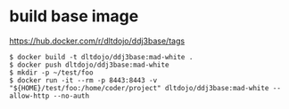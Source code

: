 # build base image

https://hub.docker.com/r/dltdojo/ddj3base/tags

```
$ docker build -t dltdojo/ddj3base:mad-white .
$ docker push dltdojo/ddj3base:mad-white
$ mkdir -p ~/test/foo
$ docker run -it --rm -p 8443:8443 -v "${HOME}/test/foo:/home/coder/project" dltdojo/ddj3base:mad-white --allow-http --no-auth 
```